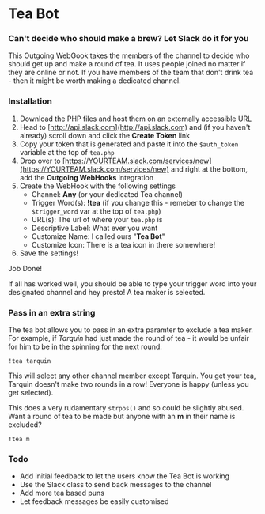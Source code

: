 # Tea Bot

### Can't decide who should make a brew? Let Slack do it for you

This Outgoing WebGook takes the members of the channel to decide who should get up and make a round of tea. It uses people joined no matter if they are online or not. If you have members of the team that don't drink tea - then it might be worth making a dedicated channel.

### Installation

1. Download the PHP files and host them on an externally accessible URL
2. Head to [http://api.slack.com](http://api.slack.com) and (if you haven't already) scroll down and click the **Create Token** link
3. Copy your token that is generated and paste it into the `$auth_token` variable at the top of `tea.php`
4. Drop over to [https://YOURTEAM.slack.com/services/new](https://YOURTEAM.slack.com/services/new) and right at the bottom, add the **Outgoing WebHooks** integration
5. Create the WebHook with the following settings
	- Channel: **Any** (or your dedicated Tea channel)
	- Trigger Word(s): **!tea** (if you change this - remeber to change the `$trigger_word` var at the top of `tea.php`)
	- URL(s): The url of where your `tea.php` is
	- Descriptive Label: What ever you want
	- Customize Name: I called ours "**Tea Bot**"
	- Customize Icon: There is a tea icon in there somewhere!
6. Save the settings!

Job Done!

If all has worked well, you should be able to type your trigger word into your designated channel and hey presto! A tea maker is selected.

### Pass in an extra string

The tea bot allows you to pass in an extra paramter to exclude a tea maker. For example, if _Tarquin_ had just made the round of tea - it would be unfair for him to be in the spinning for the next round:

	!tea tarquin

This will select any other channel member except Tarquin. You get your tea, Tarquin doesn't make two rounds in a row! Everyone is happy (unless you get selected).

This does a very rudamentary `strpos()` and so could be slightly abused. Want a round of tea to be made but anyone with an **m** in their name is excluded?

	!tea m


### Todo

- Add initial feedback to let the users know the Tea Bot is working
- Use the Slack class to send back messages to the channel
- Add more tea based puns
- Let feedback messages be easily customised

